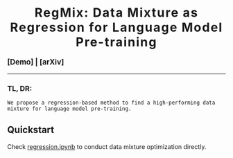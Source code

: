 <h1 align='center' style="text-align:center; font-weight:bold; font-size:2.0em;letter-spacing:2.0px;">
                RegMix: Data Mixture as Regression for Language Model Pre-training </h1>

<!-- <p align='center' style=font-size:1.2em;>
<b>
<em>arXiv-Preprint, 2023</em> <br>
</b>
</p> -->

<p align='left' style="text-align:left;font-size:1.2em;">
<b>
    [<a href="https://huggingface.co/spaces/sail/RegMix" target="_blank" style="text-decoration: none;">Demo</a>] |
    [<a href="" target="_blank" style="text-decoration: none;">arXiv</a>]</b>
</p>

----------------------------------------------------------------------

### TL, DR: 
```
We propose a regression-based method to find a high-performing data mixture for language model pre-training.
```

## Quickstart
Check [regression.ipynb](regression.ipynb) to conduct data mixture optimization directly.
